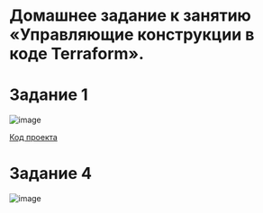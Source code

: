
# Домашнее задание к занятию «Управляющие конструкции в коде Terraform».

# Задание 1
![image](https://github.com/Dimarkle/DevOps/assets/118626944/917cb18b-fa8d-47d0-9791-0858210c1118)

[Код проекта](https://github.com/Dimarkle/DevOps/tree/terraform-03/%D0%A3%D0%BF%D1%80%D0%B0%D0%B2%D0%BB%D1%8F%D1%8E%D1%89%D0%B8%D0%B5%20%D0%BA%D0%BE%D0%BD%D1%81%D1%82%D1%80%D1%83%D0%BA%D1%86%D0%B8%D0%B8%20%D0%B2%20%D0%BA%D0%BE%D0%B4%D0%B5%20Terraform)

# Задание 4


![image](https://github.com/Dimarkle/DevOps/assets/118626944/ffc7f22c-a9ed-427f-9701-41826c1e3118)
